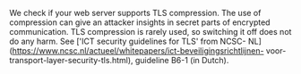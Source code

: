 We check if your web server supports TLS compression. The use of compression
 can give an attacker insights in secret parts of encrypted communication. 
TLS compression is rarely used, so switching it off does not do any harm. 
See ['ICT security guidelines for TLS' from NCSC-
NL](https://www.ncsc.nl/actueel/whitepapers/ict-beveiligingsrichtlijnen-
voor-transport-layer-security-tls.html), guideline B6-1 (in Dutch).
